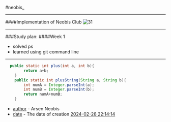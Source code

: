 #neobis_
___
####Implementation of Neobis Club
![31](https://sun9-33.userapi.com/impg/f2GLGuO8jG6Ny1Fz9nYLvG0AB-94eH0eail2AA/aBlXhreB4nI.jpg?size=1656x932&quality=95&sign=48479225b7e75ccac577aa56d6abf065&type=album)
___
###Study plan:
####Week 1
* solved ps
* learned using git command line 
___

```java
  public static int plus(int a, int b){
        return a+b;
    }
    public static int plusString(String a, String b){
        int numA = Integer.parseInt(a);
        int numB = Integer.parseInt(b);
        return numA+numB;
    }
```
* <u>author</u> - Arsen Neobis
* <u>date</u> - The date of creation <u>2024-02-28 22:14:14</u>
